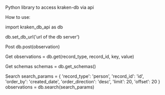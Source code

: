Python library to access kraken-db via api

How to use:

import kraken_db_api as db

db.set_db_url('url of the db server')

Post
db.post(observation)

Get
observations = db.get(record_type, record_id, key, value)

Get schemas
schemas = db.get_schemas()


Search
search_params = {
    'record_type': 'person',
    'record_id': 'id',
    'order_by': 'created_date',
    'order_direction': 'desc',
    'limit': 20,
    'offset': 20
}
observations = db.search(search_params)
